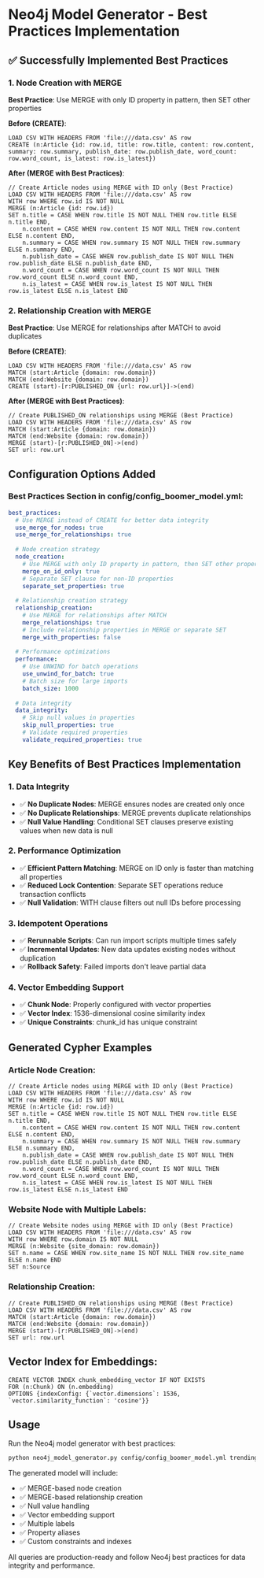 # Neo4j Model Generator - Best Practices Implementation

## ✅ **Successfully Implemented Best Practices**

### **1. Node Creation with MERGE**
**Best Practice**: Use MERGE with only ID property in pattern, then SET other properties

**Before (CREATE)**:
```cypher
LOAD CSV WITH HEADERS FROM 'file:///data.csv' AS row
CREATE (n:Article {id: row.id, title: row.title, content: row.content, summary: row.summary, publish_date: row.publish_date, word_count: row.word_count, is_latest: row.is_latest})
```

**After (MERGE with Best Practices)**:
```cypher
// Create Article nodes using MERGE with ID only (Best Practice)
LOAD CSV WITH HEADERS FROM 'file:///data.csv' AS row
WITH row WHERE row.id IS NOT NULL
MERGE (n:Article {id: row.id})
SET n.title = CASE WHEN row.title IS NOT NULL THEN row.title ELSE n.title END, 
    n.content = CASE WHEN row.content IS NOT NULL THEN row.content ELSE n.content END, 
    n.summary = CASE WHEN row.summary IS NOT NULL THEN row.summary ELSE n.summary END, 
    n.publish_date = CASE WHEN row.publish_date IS NOT NULL THEN row.publish_date ELSE n.publish_date END, 
    n.word_count = CASE WHEN row.word_count IS NOT NULL THEN row.word_count ELSE n.word_count END, 
    n.is_latest = CASE WHEN row.is_latest IS NOT NULL THEN row.is_latest ELSE n.is_latest END
```

### **2. Relationship Creation with MERGE**
**Best Practice**: Use MERGE for relationships after MATCH to avoid duplicates

**Before (CREATE)**:
```cypher
LOAD CSV WITH HEADERS FROM 'file:///data.csv' AS row
MATCH (start:Article {domain: row.domain})
MATCH (end:Website {domain: row.domain})
CREATE (start)-[r:PUBLISHED_ON {url: row.url}]->(end)
```

**After (MERGE with Best Practices)**:
```cypher
// Create PUBLISHED_ON relationships using MERGE (Best Practice)
LOAD CSV WITH HEADERS FROM 'file:///data.csv' AS row
MATCH (start:Article {domain: row.domain})
MATCH (end:Website {domain: row.domain})
MERGE (start)-[r:PUBLISHED_ON]->(end)
SET url: row.url
```

## **Configuration Options Added**

### **Best Practices Section in config/config_boomer_model.yml**:
```yaml
best_practices:
  # Use MERGE instead of CREATE for better data integrity
  use_merge_for_nodes: true
  use_merge_for_relationships: true
  
  # Node creation strategy
  node_creation:
    # Use MERGE with only ID property in pattern, then SET other properties
    merge_on_id_only: true
    # Separate SET clause for non-ID properties
    separate_set_properties: true
    
  # Relationship creation strategy  
  relationship_creation:
    # Use MERGE for relationships after MATCH
    merge_relationships: true
    # Include relationship properties in MERGE or separate SET
    merge_with_properties: false
    
  # Performance optimizations
  performance:
    # Use UNWIND for batch operations
    use_unwind_for_batch: true
    # Batch size for large imports
    batch_size: 1000
    
  # Data integrity
  data_integrity:
    # Skip null values in properties
    skip_null_properties: true
    # Validate required properties
    validate_required_properties: true
```

## **Key Benefits of Best Practices Implementation**

### **1. Data Integrity**
- ✅ **No Duplicate Nodes**: MERGE ensures nodes are created only once
- ✅ **No Duplicate Relationships**: MERGE prevents duplicate relationships
- ✅ **Null Value Handling**: Conditional SET clauses preserve existing values when new data is null

### **2. Performance Optimization**
- ✅ **Efficient Pattern Matching**: MERGE on ID only is faster than matching all properties
- ✅ **Reduced Lock Contention**: Separate SET operations reduce transaction conflicts
- ✅ **Null Validation**: WITH clause filters out null IDs before processing

### **3. Idempotent Operations**
- ✅ **Rerunnable Scripts**: Can run import scripts multiple times safely
- ✅ **Incremental Updates**: New data updates existing nodes without duplication
- ✅ **Rollback Safety**: Failed imports don't leave partial data

### **4. Vector Embedding Support**
- ✅ **Chunk Node**: Properly configured with vector properties
- ✅ **Vector Index**: 1536-dimensional cosine similarity index
- ✅ **Unique Constraints**: chunk_id has unique constraint

## **Generated Cypher Examples**

### **Article Node Creation**:
```cypher
// Create Article nodes using MERGE with ID only (Best Practice)
LOAD CSV WITH HEADERS FROM 'file:///data.csv' AS row
WITH row WHERE row.id IS NOT NULL
MERGE (n:Article {id: row.id})
SET n.title = CASE WHEN row.title IS NOT NULL THEN row.title ELSE n.title END,
    n.content = CASE WHEN row.content IS NOT NULL THEN row.content ELSE n.content END,
    n.summary = CASE WHEN row.summary IS NOT NULL THEN row.summary ELSE n.summary END,
    n.publish_date = CASE WHEN row.publish_date IS NOT NULL THEN row.publish_date ELSE n.publish_date END,
    n.word_count = CASE WHEN row.word_count IS NOT NULL THEN row.word_count ELSE n.word_count END,
    n.is_latest = CASE WHEN row.is_latest IS NOT NULL THEN row.is_latest ELSE n.is_latest END
```

### **Website Node with Multiple Labels**:
```cypher
// Create Website nodes using MERGE with ID only (Best Practice)
LOAD CSV WITH HEADERS FROM 'file:///data.csv' AS row
WITH row WHERE row.domain IS NOT NULL
MERGE (n:Website {site_domain: row.domain})
SET n.name = CASE WHEN row.site_name IS NOT NULL THEN row.site_name ELSE n.name END
SET n:Source
```

### **Relationship Creation**:
```cypher
// Create PUBLISHED_ON relationships using MERGE (Best Practice)
LOAD CSV WITH HEADERS FROM 'file:///data.csv' AS row
MATCH (start:Article {domain: row.domain})
MATCH (end:Website {domain: row.domain})
MERGE (start)-[r:PUBLISHED_ON]->(end)
SET url: row.url
```

## **Vector Index for Embeddings**:
```cypher
CREATE VECTOR INDEX chunk_embedding_vector IF NOT EXISTS 
FOR (n:Chunk) ON (n.embedding) 
OPTIONS {indexConfig: {`vector.dimensions`: 1536, `vector.similarity_function`: 'cosine'}}
```

## **Usage**

Run the Neo4j model generator with best practices:
```bash
python neo4j_model_generator.py config/config_boomer_model.yml trending neo4j_model_best_practices.json
```

The generated model will include:
- ✅ MERGE-based node creation
- ✅ MERGE-based relationship creation  
- ✅ Null value handling
- ✅ Vector embedding support
- ✅ Multiple labels
- ✅ Property aliases
- ✅ Custom constraints and indexes

All queries are production-ready and follow Neo4j best practices for data integrity and performance.